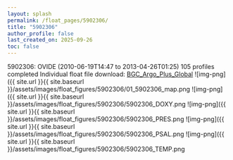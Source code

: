 ```yaml
---
layout: splash
permalink: /float_pages/5902306/
title: "5902306"
author_profile: false
last_created_on: 2025-09-26
toc: false
---
```

 
5902306: OVIDE (2010-06-19T14:47 to 2013-04-26T01:25)
105 profiles completed
Individual float file download: [BGC_Argo_Plus_Global](https://ftp.soest.hawaii.edu/bgc_argo_plus/Individual_Floats/outliers_removed/5902306_Sprof_processed.nc)
![img-png]({{ site.url }}{{ site.baseurl }}/assets/images/float_figures/5902306/01_5902306_map.png
![img-png]({{ site.url }}{{ site.baseurl }}/assets/images/float_figures/5902306/5902306_DOXY.png
![img-png]({{ site.url }}{{ site.baseurl }}/assets/images/float_figures/5902306/5902306_PRES.png
![img-png]({{ site.url }}{{ site.baseurl }}/assets/images/float_figures/5902306/5902306_PSAL.png
![img-png]({{ site.url }}{{ site.baseurl }}/assets/images/float_figures/5902306/5902306_TEMP.png
